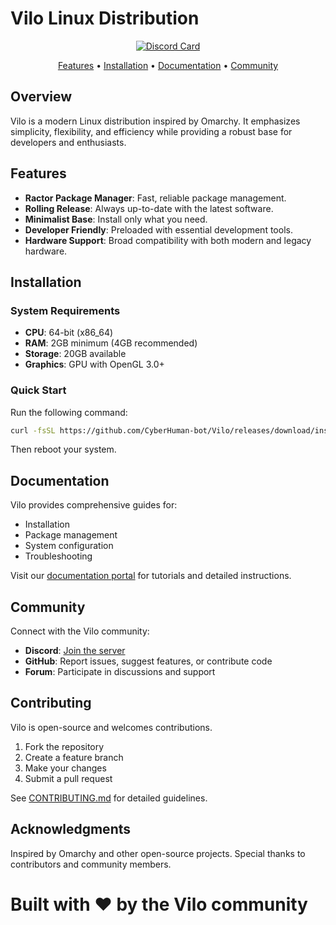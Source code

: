 # Vilo Linux Distribution

<div align="center">

[![Discord Card](https://discord.com/api/guilds/1428713325692190844/widget.png?style=banner1)](https://discord.gg/6naeNfwEtY)

[Features](#features) • [Installation](#installation) • [Documentation](#documentation) • [Community](#community)

</div>

## Overview

Vilo is a modern Linux distribution inspired by Omarchy. It emphasizes simplicity, flexibility, and efficiency while providing a robust base for developers and enthusiasts.

## Features

* **Ractor Package Manager**: Fast, reliable package management.
* **Rolling Release**: Always up-to-date with the latest software.
* **Minimalist Base**: Install only what you need.
* **Developer Friendly**: Preloaded with essential development tools.
* **Hardware Support**: Broad compatibility with both modern and legacy hardware.

## Installation

### System Requirements

* **CPU**: 64-bit (x86_64)
* **RAM**: 2GB minimum (4GB recommended)
* **Storage**: 20GB available
* **Graphics**: GPU with OpenGL 3.0+

### Quick Start

Run the following command:

```bash
curl -fsSL https://github.com/CyberHuman-bot/Vilo/releases/download/install/install | bash
```

Then reboot your system.

## Documentation

Vilo provides comprehensive guides for:

* Installation
* Package management
* System configuration
* Troubleshooting

Visit our [documentation portal](#) for tutorials and detailed instructions.

## Community

Connect with the Vilo community:

* **Discord**: [Join the server](https://discord.gg/6naeNfwEtY)
* **GitHub**: Report issues, suggest features, or contribute code
* **Forum**: Participate in discussions and support

## Contributing

Vilo is open-source and welcomes contributions.

1. Fork the repository
2. Create a feature branch
3. Make your changes
4. Submit a pull request

See [CONTRIBUTING.md](CONTRIBUTING.md) for detailed guidelines.

## Acknowledgments

Inspired by Omarchy and other open-source projects. Special thanks to contributors and community members.

# Built with ❤️ by the Vilo community

